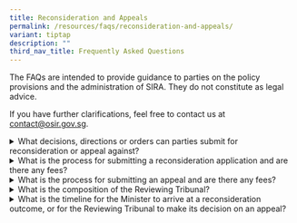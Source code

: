 ```yaml
---
title: Reconsideration and Appeals
permalink: /resources/faqs/reconsideration-and-appeals/
variant: tiptap
description: ""
third_nav_title: Frequently Asked Questions
---
```

<p>The FAQs are intended to provide guidance to parties on the policy provisions
and the administration of SIRA. They do not constitute as legal advice.</p>
<p>If you have further clarifications, feel free to contact us at <a href="mailto:contact@osir.gov.sg" rel="noopener noreferrer nofollow" target="_blank">contact@osir.gov.sg</a>.</p>
<p></p>
<div data-type="detailGroup" class="isomer-accordion isomer-accordion-white">
<details class="isomer-details">
<summary>What decisions, directions or orders can parties submit for reconsideration
or appeal against?</summary>
<div data-type="detailsContent" class="isomer-details-content">
<p>The Significant Investments Review Act has been designed to be business-friendly.</p>
<p></p>
<p>Reconsideration applications and appeals can be submitted for all decisions,
directions or orders issued, except for the certificate issued by the Minister
charged with the responsibility for internal security that states that
the Minister is satisfied that the entity has acted against our national
security interests.</p>
</div>
</details>
<details class="isomer-details">
<summary>What is the process for submitting a reconsideration application and are
there any fees?</summary>
<div data-type="detailsContent" class="isomer-details-content">
<p>Parties may seek reconsideration from the Minister within 14 calendar
days after receiving the decision. They may use the <a href="/forms/reconsideration-and-appeal-forms" rel="noopener noreferrer nofollow" target="_blank">Reconsideration Application form</a> and
email the completed form to <a href="mailto:submissions@osir.gov.sg" rel="noopener noreferrer nofollow" target="_blank"><u>submissions@osir.gov.sg</u></a>.</p>
<p></p>
<p>There are no fees payable when submitting a reconsideration application.</p>
<p></p>
<p>The Minister's decision must be complied with and remains in effect until
it is cancelled or substituted on reconsideration. No further reconsideration
can be made after Minister makes a decision on the reconsideration application.</p>
<p></p>
<p>Please refer to <a href="/about-sira/reconsiderations-and-appeals" rel="noopener noreferrer nofollow" target="_blank">Reconsideration Process</a> for
a step-by-step process flow.</p>
</div>
</details>
<details class="isomer-details">
<summary>What is the process for submitting an appeal and are there any fees?</summary>
<div data-type="detailsContent" class="isomer-details-content">
<p>Parties aggrieved by either an initial appealable decision affirmed on
reconsideration, or a substitute appealable decision made on reconsideration
may appeal to an independent Reviewing Tribunal within 30 calendar days
after the reconsideration outcome.</p>
<p></p>
<p>Parties will be required to pay the prescribed appeal fee of $200 as part
of the application.</p>
<p></p>
<p>Appellants may use the relevant form available at &lt;MTI website&gt;
and email the completed form to <a href="mailto:secretary@siratribunal.gov.sg" rel="noopener noreferrer nofollow" target="_blank"><u>secretary@siratribunal.gov.sg</u></a>.</p>
<p></p>
<p>The Minister's reconsideration decision remains in effect until it is
reversed on appeal. A Reviewing Tribunal's decision is final.</p>
<p></p>
<p>Parties may refer here &lt;Application for reconsideration and appeal
CJM&gt; for a step-by-step process on appeals.</p>
</div>
</details>
<details class="isomer-details">
<summary>What is the composition of the Reviewing Tribunal?</summary>
<div data-type="detailsContent" class="isomer-details-content">
<p>Each Reviewing Tribunal will consist of three individuals, appointed by
the President on the advice of the Cabinet, including a chairperson who
is a Supreme Court judge.</p>
</div>
</details>
<details class="isomer-details">
<summary>What is the timeline for the Minister to arrive at a reconsideration outcome,
or for the Reviewing Tribunal to make its decision on an appeal?</summary>
<div data-type="detailsContent" class="isomer-details-content">
<p>Given that there may be diverse and complex considerations relating to
national security concerns, decision-making authorities should be allowed
adequate time to conduct thorough assessments and properly review the case
before them.&nbsp;</p>
<p></p>
<p>Nonetheless, we will endeavour to process all applications for reconsideration
and appeals expeditiously.&nbsp;</p>
</div>
</details>
</div>
<p></p>